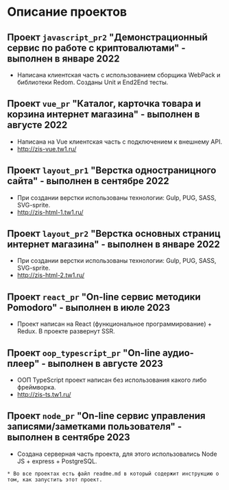# Описание проектов

## Проект `javascript_pr2` "Демонстрационный сервис по работе с криптовалютами" - выполнен в январе 2022
* Написана клиентская часть с использованием сборщика WebPack и библиотеки Redom. Созданы Unit и End2End тесты.

## Проект `vue_pr` "Каталог, карточка товара и корзина интернет магазина" - выполнен в августе 2022
* Написана на Vue клиентская часть с подключением к внешнему API.
* http://zis-vue.tw1.ru/

## Проект `layout_pr1` "Верстка одностраницного сайта" - выполнен в сентябре 2022
* При создании верстки использованы технологии: Gulp, PUG, SASS, SVG-sprite.
* http://zis-html-1.tw1.ru/

## Проект `layout_pr2` "Верстка основных страниц интернет магазина" - выполнен в январе 2022
* При создании верстки использованы технологии: Gulp, PUG, SASS, SVG-sprite.
* http://zis-html-2.tw1.ru/

## Проект `react_pr` "On-line сервис методики Pomodoro" - выполнен в июле 2023
* Проект написан на React (функциональное программирование) + Redux. В проекте развернут SSR.

## Проект `oop_typescript_pr` "On-line аудио-плеер" - выполнен в августе 2023
* ООП TypeScript проект написан без использования какого либо фреймворка.  
* http://zis-ts.tw1.ru/ 

## Проект `node_pr` "On-line сервис управления записями/заметками пользователя" - выполнен в сентябре 2023
* Создана серверная часть проекта, для этого использовались Node JS + express + PostgreSQL.


`* Во все проектах есть файл readme.md в который содержит инструкцию о том, как запустить этот проект.`